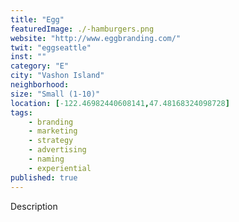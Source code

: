 ```yaml
---
title: "Egg"
featuredImage: ./-hamburgers.png
website: "http://www.eggbranding.com/"
twit: "eggseattle"
inst: ""
category: "E"
city: "Vashon Island"
neighborhood:
size: "Small (1-10)"
location: [-122.46982440608141,47.48168324098728]
tags:
    - branding
    - marketing
    - strategy
    - advertising
    - naming
    - experiential
published: true
---
```


Description
